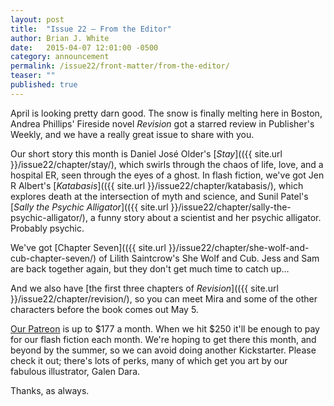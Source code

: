 ```yaml
---
layout: post
title:  "Issue 22 — From the Editor"
author: Brian J. White
date:   2015-04-07 12:01:00 -0500
category: announcement
permalink: /issue22/front-matter/from-the-editor/
teaser: ""
published: true
---
```


April is looking pretty darn good. The snow is finally melting here in Boston, Andrea Phillips' Fireside novel _Revision_ got a starred review in Publisher's Weekly, and we have a really great issue to share with you.

Our short story this month is Daniel José Older's [_Stay_](({{ site.url }}/issue22/chapter/stay/), which swirls through the chaos of life, love, and a hospital ER, seen through the eyes of a ghost. In flash fiction, we've got Jen R Albert's [_Katabasis_](({{ site.url }}/issue22/chapter/katabasis/), which explores death at the intersection of myth and science, and Sunil Patel's [_Sally the Psychic Alligator_](({{ site.url }}/issue22/chapter/sally-the-psychic-alligator/), a funny story about a scientist and her psychic alligator. Probably psychic.

We've got [Chapter Seven](({{ site.url }}/issue22/chapter/she-wolf-and-cub-chapter-seven/) of Lilith Saintcrow's She Wolf and Cub. Jess and Sam are back together again, but they don't get much time to catch up…

And we also have [the first three chapters of _Revision_](({{ site.url }}/issue22/chapter/revision/), so you can meet Mira and some of the other characters before the book comes out May 5.

[Our Patreon](https://www.patreon.com/firesidefiction) is up to $177 a month. When we hit $250 it'll be enough to pay for our flash fiction each month. We're hoping to get there this month, and beyond by the summer, so we can avoid doing another Kickstarter. Please check it out; there's lots of perks, many of which get you art by our fabulous illustrator, Galen Dara.

Thanks, as always.
